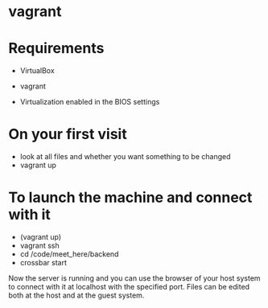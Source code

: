 # vagrant

# Requirements
* VirtualBox
*	vagrant

*	Virtualization enabled in the BIOS settings

# On your first visit
* look at all files and whether you want something to be changed
*	vagrant up

# To launch the machine and connect with it
*	(vagrant up)
*	vagrant ssh
*	cd /code/meet\_here/backend
*	crossbar start

Now the server is running and you can use the browser of your host system to connect with it at localhost with the specified port. Files can be edited both at the host and at the guest system.
